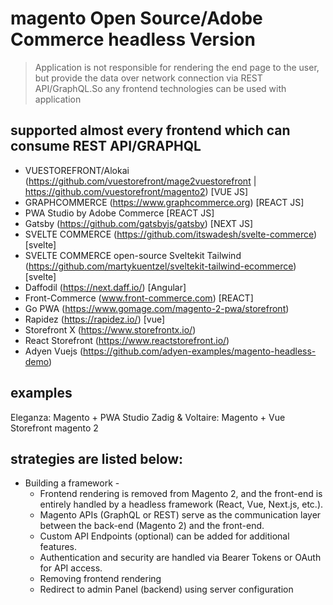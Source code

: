 # magento Open Source/Adobe Commerce headless Version
> Application is not responsible for rendering the end page to the user, but provide the data over network connection via REST API/GraphQL.So any frontend technologies can be used with application

## supported almost every frontend which can consume REST API/GRAPHQL 
- VUESTOREFRONT/Alokai (https://github.com/vuestorefront/mage2vuestorefront | https://github.com/vuestorefront/magento2) [VUE JS]
- GRAPHCOMMERCE (https://www.graphcommerce.org) [REACT JS]
- PWA Studio by Adobe Commerce [REACT JS]
- Gatsby (https://github.com/gatsbyjs/gatsby) [NEXT JS]
- SVELTE COMMERCE (https://github.com/itswadesh/svelte-commerce) [svelte]
- SVELTE COMMERCE open-source Sveltekit Tailwind (https://github.com/martykuentzel/sveltekit-tailwind-ecommerce) [svelte]
- Daffodil (https://next.daff.io/) [Angular]
- Front-Commerce (www.front-commerce.com) [REACT]
- Go PWA (https://www.gomage.com/magento-2-pwa/storefront)
- Rapidez (https://rapidez.io/) [vue]
- Storefront X (https://www.storefrontx.io/)
- React Storefront (https://www.reactstorefront.io/)
- Adyen Vuejs (https://github.com/adyen-examples/magento-headless-demo) 

## examples
Eleganza: Magento + PWA Studio
Zadig & Voltaire: Magento + Vue Storefront magento 2


## strategies are listed below:
- Building a framework -
    - Frontend rendering is removed from Magento 2, and the front-end is entirely handled by a headless framework (React, Vue, Next.js, etc.).
    - Magento APIs (GraphQL or REST) serve as the communication layer between the back-end (Magento 2) and the front-end.
    - Custom API Endpoints (optional) can be added for additional features.
    - Authentication and security are handled via Bearer Tokens or OAuth for API access.
    -  Removing frontend rendering 
    -  Redirect to admin Panel (backend) using server configuration
  
